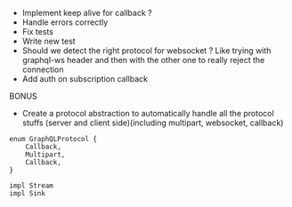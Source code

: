 + Implement keep alive for callback ?
+ Handle errors correctly
+ Fix tests
+ Write new test
+ Should we detect the right protocol for websocket ? Like trying with graphql-ws header and then with the other one to really reject the connection
+ Add auth on subscription callback


BONUS
+ Create a protocol abstraction to automatically handle all the protocol stuffs (server and client side)(including multipart, websocket, callback)

```
enum GraphQLProtocol {
    Callback,
    Multipart,
    Callback,
}

impl Stream
impl Sink